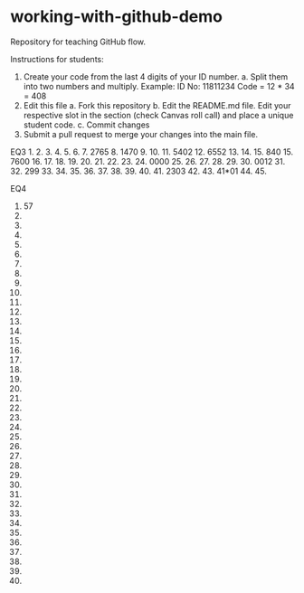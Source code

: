 # working-with-github-demo
Repository for teaching GitHub flow.

Instructions for students:
1.  Create your code from the last 4 digits of your ID number.
    a. Split them into two numbers and multiply.
        Example: ID No: 11811234
        Code = 12 * 34 = 408
2. Edit this file
   a. Fork this repository
   b. Edit the README.md file.
       Edit your respective slot in the section (check Canvas roll call) and place a unique student code.
   c. Commit changes
3. Submit a pull request to merge your changes into the main file.

EQ3
1. 
2.
3.
4.
5.
6.
7. 2765
8. 1470
9.
10.
11. 5402
12. 6552
13.
14.
15. 840
15. 7600
16.
17.
18.
19.
20.
21.
22.
23.
24. 0000
25.
26.
27.
28.
29.
30.  0012
31.
32. 299
33.
34.
35.
36.
37.
38.
39.
40.
41. 2303
42.
43. 41*01
44.
45.


EQ4
1. 57
2.
3.
4.
5.
6.
7.
8.
9.
10.
11.
12.
13.
14.
15.
16.
17.
18.
19.
20.
21.
22.
23.
24.
25.
26.
27.
28.
29.
30.
31.
32.
33.
34.
35.
36.
37.
38.
39.
40.
